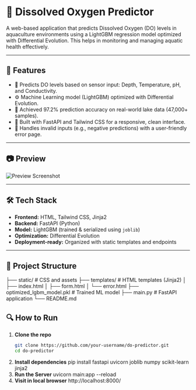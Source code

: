 # 🌊 Dissolved Oxygen Predictor

A web-based application that predicts Dissolved Oxygen (DO) levels in aquaculture environments using a LightGBM regression model optimized with Differential Evolution. This helps in monitoring and managing aquatic health effectively.

---

## 🚀 Features

- 🔬 Predicts DO levels based on sensor input: Depth, Temperature, pH, and Conductivity.
- ⚙️ Machine Learning model (LightGBM) optimized with Differential Evolution.
- 🎯 Achieved 97.2% prediction accuracy on real-world lake data (47,000+ samples).
- 🧠 Built with FastAPI and Tailwind CSS for a responsive, clean interface.
- 🔁 Handles invalid inputs (e.g., negative predictions) with a user-friendly error page.

---

## 📷 Preview

![Preview Screenshot](https://vitalpharma.in/wp-content/uploads/2020/12/fishs.jpg)

---

## 🛠️ Tech Stack

- **Frontend:** HTML, Tailwind CSS, Jinja2
- **Backend:** FastAPI (Python)
- **Model:** LightGBM (trained & serialized using `joblib`)
- **Optimization:** Differential Evolution
- **Deployment-ready:** Organized with static templates and endpoints

---

## 📂 Project Structure

├── static/ # CSS and assets
├── templates/ # HTML templates (Jinja2)
│ ├── index.html
│ ├── form.html
│ └── error.html
├── optimized_lgbm_model.pkl # Trained ML model
├── main.py # FastAPI application
└── README.md

## 🔍 How to Run

1. **Clone the repo**
   ```bash
   git clone https://github.com/your-username/do-predictor.git
   cd do-predictor
2. **Install dependencies**
   pip install fastapi uvicorn joblib numpy scikit-learn jinja2
3. **Run the Server**
   uvicorn main:app --reload
4. **Visit in local browser**
   http://localhost:8000/
 
